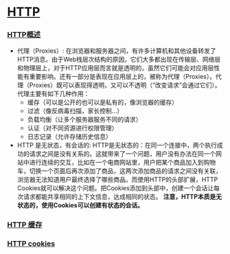 # [HTTP](https://developer.mozilla.org/zh-CN/docs/Web/HTTP)

### [HTTP概述](https://developer.mozilla.org/zh-CN/docs/Web/HTTP/Overview)

* 代理（Proxies）: 在浏览器和服务器之间，有许多计算机和其他设备转发了HTTP消息。由于Web栈层次结构的原因，它们大多都出现在传输层、网络层和物理层上，对于HTTP应用层而言就是透明的，虽然它们可能会对应用层性能有重要影响。还有一部分是表现在应用层上的，被称为代理（Proxies）。代理（Proxies）既可以表现得透明，又可以不透明（“改变请求”会通过它们）。代理主要有如下几种作用：
  * 缓存（可以是公开的也可以是私有的，像浏览器的缓存）
  * 过滤（像反病毒扫描，家长控制...）
  * 负载均衡（让多个服务器服务不同的请求）
  * 认证（对不同资源进行权限管理）
  * 日志记录（允许存储历史信息）
* HTTP 是无状态，有会话的: HTTP是无状态的：在同一个连接中，两个执行成功的请求之间是没有关系的。这就带来了一个问题，用户没有办法在同一个网站中进行连续的交互，比如在一个电商网站里，用户把某个商品加入到购物车，切换一个页面后再次添加了商品，这两次添加商品的请求之间没有关联，浏览器无法知道用户最终选择了哪些商品。而使用HTTP的头部扩展，HTTP Cookies就可以解决这个问题。把Cookies添加到头部中，创建一个会话让每次请求都能共享相同的上下文信息，达成相同的状态。 **注意，HTTP本质是无状态的，使用Cookies可以创建有状态的会话。**

### [HTTP 缓存](https://developer.mozilla.org/zh-CN/docs/Web/HTTP/Caching)

### [HTTP cookies](https://developer.mozilla.org/zh-CN/docs/Web/HTTP/Cookies)
































































































